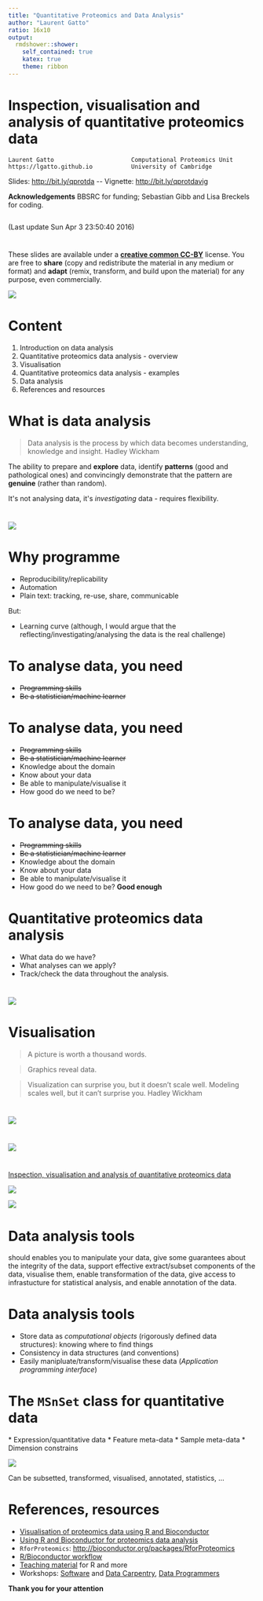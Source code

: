 ```yaml
---
title: "Quantitative Proteomics and Data Analysis"
author: "Laurent Gatto"
ratio: 16x10
output:
  rmdshower::shower:
    self_contained: true
    katex: true
    theme: ribbon
---
```


# Inspection, visualisation and analysis of quantitative proteomics data

```
Laurent Gatto                      Computational Proteomics Unit
https://lgatto.github.io           University of Cambridge
```

Slides: http://bit.ly/qprotda -- Vignette: http://bit.ly/qprotdavig

**Acknowledgements**  BBSRC for funding; Sebastian Gibb and Lisa Breckels for coding.

```
```

(Last update Sun Apr  3 23:50:40 2016)

# 

These slides are available under a
[**creative common CC-BY**](http://creativecommons.org/licenses/by/4.0/)
license. You are free to **share** (copy and redistribute the material
in any medium or format) and **adapt** (remix, transform, and build
upon the material) for any purpose, even commercially.

<img src="Figures/cc1.jpg">

# Content

1. Introduction on data analysis
2. Quantitative proteomics data analysis - overview
3. Visualisation
4. Quantitative proteomics data analysis - examples
5. Data analysis
6. References and resources


# What is data analysis

> Data analysis is the process by which data becomes understanding,
> knowledge and insight. Hadley Wickham

The ability to prepare and **explore** data, identify **patterns**
(good and pathological ones) and convincingly demonstrate that the
pattern are **genuine** (rather than random).

It's not analysing data, it's *investigating* data - requires flexibility.

# 

<img src="./Figures/Data_Analysis_Hadley_Wickham.png" class="cover">  


# Why programme

* Reproducibility/replicability
* Automation
* Plain text: tracking, re-use, share, communicable

But: 

* Learning curve (although, I would argue that the
reflecting/investigating/analysing the data is the real challenge)


# To analyse data, you need

* ~~Programming skills~~
* ~~Be a statistician/machine learner~~

# To analyse data, you need

* ~~Programming skills~~
* ~~Be a statistician/machine learner~~
* Knowledge about the domain
* Know about your data
* Be able to manipulate/visualise it
* How good do we need to be? 

# To analyse data, you need

* ~~Programming skills~~
* ~~Be a statistician/machine learner~~
* Knowledge about the domain
* Know about your data
* Be able to manipulate/visualise it
* How good do we need to be? **Good enough**

# Quantitative proteomics data analysis

* What data do we have? 
* What analyses can we apply?
* Track/check the data throughout the analysis.

# 

<img src="./Figures/qprotda.png" class="cover">

# Visualisation

> A picture is worth a thousand words.

> Graphics reveal data.


> Visualization can surprise you, but it doesn’t scale well. Modeling
> scales well, but it can’t surprise you. Hadley Wickham



# 

<img src="./Figures/choosing-a-good-chart.jpg" class="cover">

# 

<img src="./Figures/qprotda-with-plots.png" class="cover">

# 

[Inspection, visualisation and analysis of quantitative proteomics data](http://bit.ly/qprotdavig)

<div class="double">
<p class="double-flow">
<img src="./Figures/msanim1.gif" class="one-col-image">
</p><p class="double-flow">
<img src="./Figures/msanim2.gif" class="one-col-image">
</p>
</div>


# Data analysis tools

should enables you to manipulate your data, give some guarantees about
the integrity of the data, support effective extract/subset components
of the data, visualise them, enable transformation of the data, give
access to infrastucture for statistical analysis, and enable
annotation of the data. 

# Data analysis tools 

* Store data as *computational objects* (rigorously defined data
  structures): knowing where to find things
* Consistency in data structures (and conventions)
* Easily manipluate/transform/visualise these data (*Application
  programming interface*)

# The `MSnSet` class for quantitative data

<div class="double">
<p class="double-flow">
* Expression/quantitative data
* Feature meta-data
* Sample meta-data
* Dimension constrains

</p><p class="double-flow">
<img src="Figures/msnset.png" class="one-col-image">
</p>
</div>

Can be subsetted, transformed, visualised, annotated, statistics, ...

# References, resources

* [Visualisation of proteomics data using R and Bioconductor](http://www.ncbi.nlm.nih.gov/pmc/articles/PMC4510819/)
* [Using R and Bioconductor for proteomics data analysis](http://arxiv.org/pdf/1305.6559v1.pdf)
* `RforProteomics`: http://bioconductor.org/packages/RforProteomics
* [R/Bioconductor workflow](http://bioconductor.org/help/workflows/proteomics/)
* [Teaching material](http://lgatto.github.io/TeachingMaterial/) for
  R and more
* Workshops: [Software](http://software-carpentry.org/) and
  [Data Carpentry](http://www.datacarpentry.org/), 
  [Data Programmers](http://www.dataprogrammers.net/)


**Thank you for your attention**
